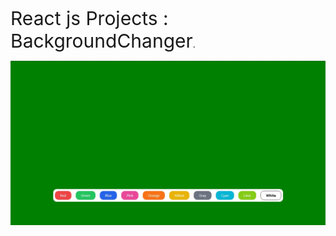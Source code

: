 <span style="font-size:30px;">React js Projects : BackgroundChanger</span>.

![output photo](./Screenshot_4.jpg)
